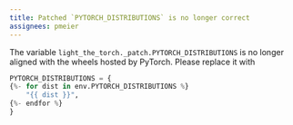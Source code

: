 ```yaml
---
title: Patched `PYTORCH_DISTRIBUTIONS` is no longer correct
assignees: pmeier
---
```


The variable `light_the_torch._patch.PYTORCH_DISTRIBUTIONS` is no longer aligned with
the wheels hosted by PyTorch. Please replace it with

```py
PYTORCH_DISTRIBUTIONS = {
{%- for dist in env.PYTORCH_DISTRIBUTIONS %}
    "{{ dist }}",
{%- endfor %}
}
```
